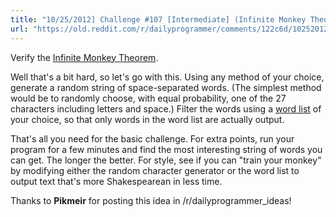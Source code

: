 ```yaml
---
title: "10/25/2012] Challenge #107 [Intermediate] (Infinite Monkey Theorem)"
url: "https://old.reddit.com/r/dailyprogrammer/comments/122c6d/10252012_challenge_107_intermediate_infinite/"
---
```


Verify the [Infinite Monkey Theorem](http://en.wikipedia.org/wiki/Infinite_monkey_theorem).

Well that's a bit hard, so let's go with this. Using any method of your choice, generate a random string of space-separated words. (The simplest method would be to randomly choose, with equal probability, one of the 27 characters including letters and space.) Filter the words using a [word list](http://code.google.com/p/dotnetperls-controls/downloads/detail?name=enable1.txt) of your choice, so that only words in the word list are actually output.

That's all you need for the basic challenge. For extra points, run your program for a few minutes and find the most interesting string of words you can get. The longer the better. For style, see if you can "train your monkey" by modifying either the random character generator or the word list to output text that's more Shakespearean in less time.

Thanks to __Pikmeir__ for posting this idea in /r/dailyprogrammer_ideas!